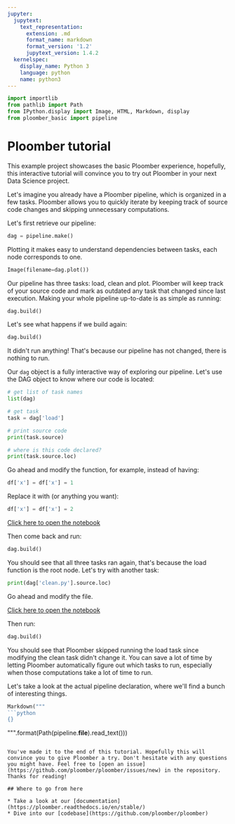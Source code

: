 ```yaml
---
jupyter:
  jupytext:
    text_representation:
      extension: .md
      format_name: markdown
      format_version: '1.2'
      jupytext_version: 1.4.2
  kernelspec:
    display_name: Python 3
    language: python
    name: python3
---
```


```python
import importlib
from pathlib import Path
from IPython.display import Image, HTML, Markdown, display
from ploomber_basic import pipeline
```
# Ploomber tutorial

This example project showcases the basic Ploomber experience, hopefully, this interactive tutorial will convince you to try out Ploomber in your next Data Science project.

Let's imagine you already have a Ploomber pipeline, which is organized in a few tasks. Ploomber allows you to quickly iterate by keeping track of source code changes and skipping unnecessary computations.

Let's first retrieve our pipeline:

```python
dag = pipeline.make()
```

Plotting it makes easy to understand dependencies between tasks, each node corresponds to one.

```python
Image(filename=dag.plot())
```

Our pipeline has three tasks: load, clean and plot. Ploomber will keep track of your source code and mark as outdated any task that changed since last execution. Making your whole pipeline up-to-date is as simple as running:

```python
dag.build()
```

Let's see what happens if we build again:

```python
dag.build()
```

It didn't run anything! That's because our pipeline has not changed, there is nothing to run.


Our `dag` object is a fully interactive way of exploring our pipeline. Let's use the DAG object to know where our code is located:

```python
# get list of task names
list(dag)
```

```python
# get task
task = dag['load']

# print source code
print(task.source)

# where is this code declared?
print(task.source.loc)
```

Go ahead and modify the function, for example, instead of having:

<!-- #md -->

```python
df['x'] = df['x'] = 1
```

Replace it with (or anything you want):

```python
df['x'] = df['x'] = 2
```

<!-- #endmd -->

[Click here to open the notebook](src/ploomber_basic/notebooks/functions.py)


Then come back and run:

```python
dag.build()
```

You should see that all three tasks ran again, that's because the load function is the root node. Let's try with another task:

```python
print(dag['clean.py'].source.loc)
```

Go ahead and modify the file.

[Click here to open the notebook](src/ploomber_basic/notebooks/clean.py)

Then run:

```python
dag.build()
```

You should see that Ploomber skipped running the load task since modifying the clean task didn't change it. You can save a lot of time by letting Ploomber automatically figure out which tasks to run, especially when those computations take a lot of time to run.

Let's take a look at the actual pipeline declaration, where we'll find a bunch of interesting things.

```python 
Markdown("""
```python
{}
```
""".format(Path(pipeline.__file__).read_text()))
```

You've made it to the end of this tutorial. Hopefully this will convince you to give Ploomber a try. Don't hesitate with any questions you might have. Feel free to [open an issue](https://github.com/ploomber/ploomber/issues/new) in the repository. Thanks for reading!

## Where to go from here

* Take a look at our [documentation](https://ploomber.readthedocs.io/en/stable/)
* Dive into our [codebase](https://github.com/ploomber/ploomber)

